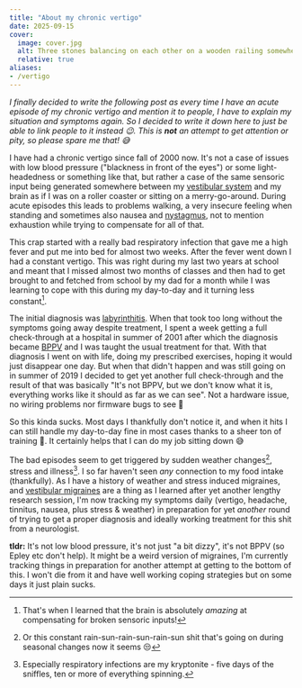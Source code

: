 ```yaml
---
title: "About my chronic vertigo"
date: 2025-09-15
cover:
  image: cover.jpg
  alt: Three stones balancing on each other on a wooden railing somewhere outdoors.
  relative: true
aliases:
- /vertigo
---
```


*I finally decided to write the following post as every time I have an acute episode of my chronic vertigo
and mention it to people, I have to explain my situation and symptoms again. So I decided to write it
down here to just be able to link people to it instead 😉. This is **not** an attempt to get attention or pity,
so please spare me that! 😅*

I have had a chronic vertigo since fall of 2000 now. It's not a case of issues with low blood pressure ("blackness in front of the eyes") or some
light-headedness or something like that, but rather a case of
the same sensoric input being generated somewhere between my [vestibular system](https://en.wikipedia.org/wiki/Vestibular_system) and my brain as if I was on a roller coaster or sitting on
a merry-go-around. During acute episodes this leads to problems walking, a very insecure feeling when standing and sometimes also nausea
and [nystagmus](https://en.wikipedia.org/wiki/Nystagmus), not to mention exhaustion while trying to compensate for all of that.

This crap started with a really bad respiratory infection that gave me a high fever and put me into bed
for almost two weeks. After the fever went down I had a constant vertigo. This was right during my last two years at 
school and meant that I missed almost two months of classes and then had to get brought to and fetched
from school by my dad for a month while I was learning to cope with this during my day-to-day and it turning less
constant[^1].

The initial diagnosis was [labyrinthitis](https://en.wikipedia.org/wiki/Labyrinthitis). When that took too long without the symptoms going away despite
treatment, I spent a week getting a full check-through at a hospital in summer of 2001 after which the diagnosis became 
[BPPV](https://en.wikipedia.org/wiki/Benign_paroxysmal_positional_vertigo) and I was taught the usual treatment for that. With that diagnosis I went on with life, doing my prescribed exercises, 
hoping it would just disappear one day. But when that didn't happen and was still going on in summer of 2019 I decided to get yet another full check-through and the result of 
that was basically "It's not BPPV, but we don't know what it is, everything works like it should as far as we can see". Not a hardware issue, no wiring problems nor
firmware bugs to see 🤷

So this kinda sucks. Most days I thankfully don't notice it, and when it hits I can still handle my day-to-day
fine in most cases thanks to a sheer ton of training 😬. It certainly helps that I can do my job sitting down 😅 

The bad episodes seem to get triggered by sudden weather changes[^2], stress and illness[^3]. I so far haven't
seen *any* connection to my food intake (thankfully). As I have a history of weather and stress 
induced migraines, and [vestibular migraines](https://en.wikipedia.org/wiki/Migraine-associated_vertigo) are a thing as
I learned after yet another lengthy research session, I'm now tracking my symptoms daily
(vertigo, headache, tinnitus, nausea, plus stress & weather) in preparation for yet *another* round of 
trying to get a proper diagnosis and ideally working treatment for this shit from a neurologist.

**tldr:** It's not low blood pressure, it's not just "a bit dizzy", it's not BPPV (so Epley etc don't help).
It might be a weird version of migraines, I'm currently tracking things in preparation for another attempt at getting to the bottom of this. 
I won't die from it and have well working coping strategies but on some days it just plain sucks.

[^1]: That's when I learned that the brain is absolutely *amazing* at compensating for broken sensoric inputs!
[^2]: Or this constant rain-sun-rain-sun-rain-sun shit that's going on during seasonal changes now it seems 😒
[^3]: Especially respiratory infections are my kryptonite - five days of the sniffles, ten or more of everything spinning.
